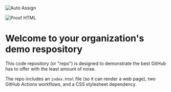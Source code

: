 ![Auto Assign](https://github.com/kngr0yal/demo-repository/actions/workflows/auto-assign.yml/badge.svg)

![Proof HTML](https://github.com/kngr0yal/demo-repository/actions/workflows/proof-html.yml/badge.svg)

# Welcome to your organization's demo respository
This code repository (or "repo") is designed to demonstrate the best GitHub has to offer with the least amount of noise.

The repo includes an `index.html` file (so it can render a web page), two GitHub Actions workflows, and a CSS stylesheet dependency.
